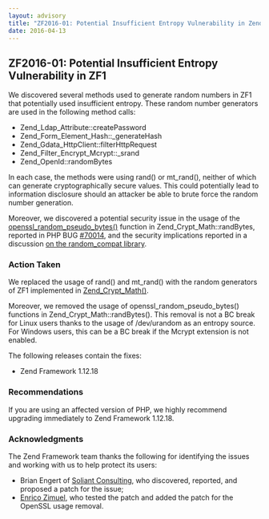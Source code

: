 ```yaml
---
layout: advisory
title: "ZF2016-01: Potential Insufficient Entropy Vulnerability in Zend Framework 1"
date: 2016-04-13
---
```


ZF2016-01: Potential Insufficient Entropy Vulnerability in ZF1
--------------------------------------------------------------

We discovered several methods used to generate random numbers in ZF1 that potentially used insufficient entropy. These random number generators are used in the following method calls:

- Zend_Ldap_Attribute::createPassword
- Zend_Form_Element_Hash::_generateHash
- Zend_Gdata_HttpClient::filterHttpRequest
- Zend_Filter_Encrypt_Mcrypt::_srand
- Zend_OpenId::randomBytes

In each case, the methods were using rand() or mt_rand(), neither of which can generate cryptographically secure values. This could potentially lead to information disclosure should an attacker be able to brute force the random number generation.

Moreover, we discovered a potential security issue in the usage of the [openssl_random_pseudo_bytes()](http://php.net/manual/en/function.openssl-random-pseudo-bytes.php) function in Zend_Crypt_Math::randBytes, reported in PHP BUG [#70014](https://bugs.php.net/bug.php?id=70014), and the security implications reported in a discussion [on the random_compat library](https://github.com/paragonie/random_compat/issues/96).

### Action Taken

We replaced the usage of rand() and mt_rand() with the random generators of ZF1 implemented in [Zend_Crypt_Math()](https://github.com/zendframework/zf1/blob/master/library/Zend/Crypt/Math.php).

Moreover, we removed the usage of openssl_random_pseudo_bytes() functions in Zend_Crypt_Math::randBytes(). This removal is not a BC break for Linux users thanks to the usage of /dev/urandom as an entropy source. For Windows users, this can be a BC break if the Mcrypt extension is not enabled.

The following releases contain the fixes:

- Zend Framework 1.12.18


### Recommendations

If you are using an affected version of PHP, we highly recommend upgrading immediately to Zend Framework 1.12.18.

### Acknowledgments

 The Zend Framework team thanks the following for identifying the issues and working with us to help protect its users:


- Brian Engert of [Soliant Consulting](http://www.soliantconsulting.com/), who discovered, reported, and proposed a patch for the issue;
- [Enrico Zimuel](http://zimuel.it),  who tested the patch and added the patch for the OpenSSL usage removal.
